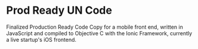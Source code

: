 Prod Ready UN Code
=====================

Finalized Production Ready Code Copy for a mobile front end, written in JavaScript and compiled to Objective C with the Ionic Framework, currently a live startup's iOS frontend.
